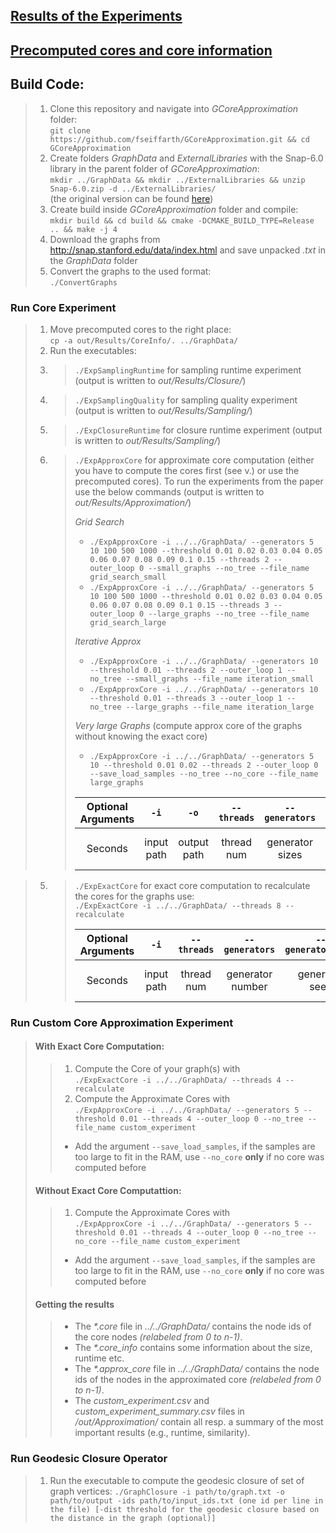 
## [Results of the Experiments](out/Results/)

## [Precomputed cores and core information](out/Results/CoreInfo/)

## Build Code:

> 1. Clone this repository and navigate into *GCoreApproximation* folder: <br> ```git clone https://github.com/fseiffarth/GCoreApproximation.git && cd GCoreApproximation```
> 2. Create folders *GraphData* and *ExternalLibraries* with the Snap-6.0 library in the parent folder of *GCoreApproximation*: <br> ```mkdir ../GraphData && mkdir ../ExternalLibraries && unzip Snap-6.0.zip -d ../ExternalLibraries/``` <br> (the original version can be found [here](http://snap.stanford.edu/releases/Snap-6.0.zip))
> 3. Create build inside *GCoreApproximation* folder and compile:
   <br> ```mkdir build && cd build && cmake -DCMAKE_BUILD_TYPE=Release .. && make -j 4```
> 4. Download the graphs from http://snap.stanford.edu/data/index.html and save unpacked *.txt* in the *GraphData* folder
> 5. Convert the graphs to the used format: <br> ```./ConvertGraphs```
   

### Run Core Experiment

> 1. Move precomputed cores to the right place: <br> ```cp -a out/Results/CoreInfo/. ../GraphData/```
> 2. Run the executables:
>   1. > ```./ExpSamplingRuntime``` for sampling runtime experiment (output is written to *out/Results/Closure/*)
>   2. > ```./ExpSamplingQuality``` for sampling quality experiment (output is written to *out/Results/Sampling/*)
>   3. > ```./ExpClosureRuntime``` for closure runtime experiment   (output is written to *out/Results/Sampling/*)
>   4. > ```./ExpApproxCore``` for approximate core computation (either you have to compute the cores first (see v.) or use the precomputed cores). To run the experiments from the paper use the below commands (output is written to *out/Results/Approximation/*)
>       > 
>      > *Grid Search*
>      >  - ```./ExpApproxCore -i ../../GraphData/ --generators 5 10 100 500 1000 --threshold 0.01 0.02 0.03 0.04 0.05 0.06 0.07 0.08 0.09 0.1 0.15 --threads 2 --outer_loop 0 --small_graphs --no_tree --file_name grid_search_small```
>      >  - ```./ExpApproxCore -i ../../GraphData/ --generators 5 10 100 500 1000 --threshold 0.01 0.02 0.03 0.04 0.05 0.06 0.07 0.08 0.09 0.1 0.15 --threads 3 --outer_loop 0 --large_graphs --no_tree --file_name grid_search_large```
>      >
>      > 
>      >*Iterative Approx*
>      >  - ```./ExpApproxCore -i ../../GraphData/ --generators 10 --threshold 0.01 --threads 2 --outer_loop 1 --no_tree --small_graphs --file_name iteration_small```
>      >  - ```./ExpApproxCore -i ../../GraphData/ --generators 10 --threshold 0.01 --threads 3 --outer_loop 1 --no_tree --large_graphs --file_name iteration_large```
>      >
>      > 
>      >*Very large Graphs* (compute approx core of the graphs without knowing the exact core)
>      >  - ```./ExpApproxCore -i ../../GraphData/ --generators 5 10 --threshold 0.01 0.02 --threads 2 --outer_loop 0 --save_load_samples --no_tree --no_core --file_name large_graphs```
>      >
>      >| Optional Arguments | ```-i```  | ```-o```  | ```--threads```  | ```--generators``` | ```--generator_seed``` | ```--threshold``` | ```--core_iterations```  | ```--samples``` | ```--sample_seed```  | ```--max_nodes``` | ```--max_edges``` |
>      >| :---:   | :-: | :-: | :-: | :------------: | :-----------------: | :------------------: | :------------------: | :------------: | :------------: | :------------: | :------------: |
>      >| Seconds | input path | output path | thread num | generator sizes | generator seed | threshold sizes | iterations of the core | number of samples | sample seed | max graph size | max graph edges |
      
>   5. > ```./ExpExactCore``` for exact core computation to recalculate the cores for the graphs use: <br> ```./ExpExactCore -i ../../GraphData/ --threads 8 --recalculate```
>      >
>      >   | Optional Arguments | ```-i```  | ```--threads```  | ```--generators``` | ```--generator_seed``` | ```--core_iterations``` | ```--max_nodes``` | ```--max_edges``` |
>      >   | :---:   | :-: | :-: | :------------: | :-----------------: | :------------------: | :------------: | :------------: |
>      >   | Seconds | input path | thread num | generator number | generator seed | iterations of the core | max graph size | max graph edges |
       

### Run Custom Core Approximation Experiment

>#### With Exact Core Computation:
>>1.  Compute the Core of your graph(s) with <br> ```./ExpExactCore -i ../../GraphData/ --threads 4 --recalculate```
>>2.  Compute the Approximate Cores with <br> ```./ExpApproxCore -i ../../GraphData/ --generators 5 --threshold 0.01 --threads 4 --outer_loop 0 --no_tree --file_name custom_experiment```
>>- Add the argument ```--save_load_samples```, if the samples are too large to fit in the RAM, use ```--no_core``` **only** if no core was computed before
>#### Without Exact Core Computattion:
>>1.  Compute the Approximate Cores with <br> ```./ExpApproxCore -i ../../GraphData/ --generators 5 --threshold 0.01 --threads 4 --outer_loop 0 --no_tree --no_core --file_name custom_experiment```
>>- Add the argument ```--save_load_samples```, if the samples are too large to fit in the RAM, use ```--no_core``` **only** if no core was computed before
>#### Getting the results
>>- The _*.core_ file in _../../GraphData/_ contains the node ids of the core nodes *(relabeled from 0 to n-1)*. 
>>- The _*.core_info_ contains some information about the size, runtime etc.
>>- The _*.approx_core_ file in _../../GraphData/_ contains the node ids of the nodes in the approximated core *(relabeled from 0 to n-1)*.
>>- The _custom_experiment.csv_ and *custom_experiment_summary.csv* files in */out/Approximation/* contain all resp. a summary of the most important results (e.g., runtime, similarity).


### Run Geodesic Closure Operator

>1.  Run the executable to compute the geodesic closure of set of graph vertices:
>    ```./GraphClosure -i path/to/graph.txt -o path/to/output -ids path/to/input_ids.txt (one id per line in the file) [-dist threshold for the geodesic closure based on the distance in the graph (optional)]```


       
